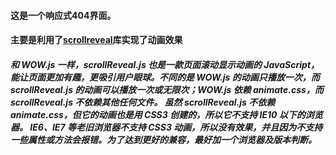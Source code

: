#### 这是一个响应式404界面。
#### 主要是利用了[scrollreveal](https://scrollrevealjs.org/)库实现了动画效果
##### 和 WOW.js 一样，scrollReveal.js 也是一款页面滚动显示动画的 JavaScript，能让页面更加有趣，更吸引用户眼球。不同的是 WOW.js 的动画只播放一次，而 scrollReveal.js 的动画可以播放一次或无限次；WOW.js 依赖 animate.css，而 scrollReveal.js 不依赖其他任何文件。 虽然 scrollReveal.js 不依赖 animate.css，但它的动画也是用 CSS3 创建的，所以它不支持 IE10 以下的浏览器。 IE6、IE7 等老旧浏览器不支持 CSS3 动画，所以没有效果，并且因为不支持一些属性或方法会报错。为了达到更好的兼容，最好加一个浏览器及版本判断。
